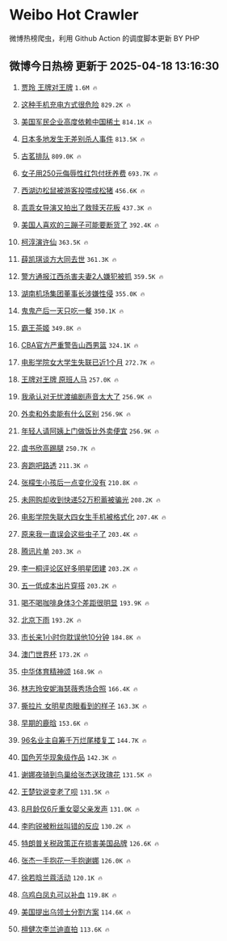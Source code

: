 # Weibo Hot Crawler 



微博热榜爬虫，利用 Github Action 的调度脚本更新 BY PHP 


## 微博今日热榜 更新于 2025-04-18 13:16:30 
1. [贾玲 王牌对王牌](https://s.weibo.com/weibo?q=%E8%B4%BE%E7%8E%B2%20%E7%8E%8B%E7%89%8C%E5%AF%B9%E7%8E%8B%E7%89%8C&t=31&band_rank=1&Refer=top) `1.6M 🔥` 

1. [这种手机充电方式很危险](https://s.weibo.com/weibo?q=%23%E8%BF%99%E7%A7%8D%E6%89%8B%E6%9C%BA%E5%85%85%E7%94%B5%E6%96%B9%E5%BC%8F%E5%BE%88%E5%8D%B1%E9%99%A9%23&t=31&band_rank=2&Refer=top) `829.2K 🔥` 

1. [美国军民企业高度依赖中国稀土](https://s.weibo.com/weibo?q=%23%E7%BE%8E%E5%9B%BD%E5%86%9B%E6%B0%91%E4%BC%81%E4%B8%9A%E9%AB%98%E5%BA%A6%E4%BE%9D%E8%B5%96%E4%B8%AD%E5%9B%BD%E7%A8%80%E5%9C%9F%23&t=31&band_rank=3&Refer=top) `814.1K 🔥` 

1. [日本多地发生无差别杀人事件](https://s.weibo.com/weibo?q=%23%E6%97%A5%E6%9C%AC%E5%A4%9A%E5%9C%B0%E5%8F%91%E7%94%9F%E6%97%A0%E5%B7%AE%E5%88%AB%E6%9D%80%E4%BA%BA%E4%BA%8B%E4%BB%B6%23&t=31&band_rank=4&Refer=top) `813.5K 🔥` 

1. [古茗排队](https://s.weibo.com/weibo?q=%E5%8F%A4%E8%8C%97%E6%8E%92%E9%98%9F&t=31&band_rank=5&Refer=top) `809.0K 🔥` 

1. [女子用250元侮辱性红包付抚养费](https://s.weibo.com/weibo?q=%23%E5%A5%B3%E5%AD%90%E7%94%A8250%E5%85%83%E4%BE%AE%E8%BE%B1%E6%80%A7%E7%BA%A2%E5%8C%85%E4%BB%98%E6%8A%9A%E5%85%BB%E8%B4%B9%23&t=31&band_rank=6&Refer=top) `693.7K 🔥` 

1. [西湖边松鼠被游客投喂成松猪](https://s.weibo.com/weibo?q=%23%E8%A5%BF%E6%B9%96%E8%BE%B9%E6%9D%BE%E9%BC%A0%E8%A2%AB%E6%B8%B8%E5%AE%A2%E6%8A%95%E5%96%82%E6%88%90%E6%9D%BE%E7%8C%AA%23&t=31&band_rank=7&Refer=top) `456.6K 🔥` 

1. [乖乖女导演又拍出了救赎天花板](https://s.weibo.com/weibo?q=%E4%B9%96%E4%B9%96%E5%A5%B3%E5%AF%BC%E6%BC%94%E5%8F%88%E6%8B%8D%E5%87%BA%E4%BA%86%E6%95%91%E8%B5%8E%E5%A4%A9%E8%8A%B1%E6%9D%BF&t=31&band_rank=8&Refer=top) `437.3K 🔥` 

1. [美国人喜欢的三蹦子可能要断货了](https://s.weibo.com/weibo?q=%23%E7%BE%8E%E5%9B%BD%E4%BA%BA%E5%96%9C%E6%AC%A2%E7%9A%84%E4%B8%89%E8%B9%A6%E5%AD%90%E5%8F%AF%E8%83%BD%E8%A6%81%E6%96%AD%E8%B4%A7%E4%BA%86%23&t=31&band_rank=9&Refer=top) `392.4K 🔥` 

1. [柯淳演许仙](https://s.weibo.com/weibo?q=%E6%9F%AF%E6%B7%B3%E6%BC%94%E8%AE%B8%E4%BB%99&t=31&band_rank=10&Refer=top) `363.5K 🔥` 

1. [薛凯琪谈方大同去世](https://s.weibo.com/weibo?q=%23%E8%96%9B%E5%87%AF%E7%90%AA%E8%B0%88%E6%96%B9%E5%A4%A7%E5%90%8C%E5%8E%BB%E4%B8%96%23&t=31&band_rank=11&Refer=top) `361.3K 🔥` 

1. [警方通报江西杀害夫妻2人嫌犯被抓](https://s.weibo.com/weibo?q=%23%E8%AD%A6%E6%96%B9%E9%80%9A%E6%8A%A5%E6%B1%9F%E8%A5%BF%E6%9D%80%E5%AE%B3%E5%A4%AB%E5%A6%BB2%E4%BA%BA%E5%AB%8C%E7%8A%AF%E8%A2%AB%E6%8A%93%23&t=31&band_rank=12&Refer=top) `359.5K 🔥` 

1. [湖南机场集团董事长涉嫌性侵](https://s.weibo.com/weibo?q=%23%E6%B9%96%E5%8D%97%E6%9C%BA%E5%9C%BA%E9%9B%86%E5%9B%A2%E8%91%A3%E4%BA%8B%E9%95%BF%E6%B6%89%E5%AB%8C%E6%80%A7%E4%BE%B5%23&t=31&band_rank=13&Refer=top) `355.0K 🔥` 

1. [鬼鬼产后一天只吃一餐](https://s.weibo.com/weibo?q=%23%E9%AC%BC%E9%AC%BC%E4%BA%A7%E5%90%8E%E4%B8%80%E5%A4%A9%E5%8F%AA%E5%90%83%E4%B8%80%E9%A4%90%23&t=31&band_rank=14&Refer=top) `350.1K 🔥` 

1. [霸王茶姬](https://s.weibo.com/weibo?q=%E9%9C%B8%E7%8E%8B%E8%8C%B6%E5%A7%AC&t=31&band_rank=15&Refer=top) `349.8K 🔥` 

1. [CBA官方严重警告山西男篮](https://s.weibo.com/weibo?q=%23CBA%E5%AE%98%E6%96%B9%E4%B8%A5%E9%87%8D%E8%AD%A6%E5%91%8A%E5%B1%B1%E8%A5%BF%E7%94%B7%E7%AF%AE%23&t=31&band_rank=16&Refer=top) `324.1K 🔥` 

1. [电影学院女大学生失联已近1个月](https://s.weibo.com/weibo?q=%23%E7%94%B5%E5%BD%B1%E5%AD%A6%E9%99%A2%E5%A5%B3%E5%A4%A7%E5%AD%A6%E7%94%9F%E5%A4%B1%E8%81%94%E5%B7%B2%E8%BF%911%E4%B8%AA%E6%9C%88%23&t=31&band_rank=17&Refer=top) `272.7K 🔥` 

1. [王牌对王牌 原班人马](https://s.weibo.com/weibo?q=%E7%8E%8B%E7%89%8C%E5%AF%B9%E7%8E%8B%E7%89%8C%20%E5%8E%9F%E7%8F%AD%E4%BA%BA%E9%A9%AC&t=31&band_rank=18&Refer=top) `257.0K 🔥` 

1. [我承认对无忧渡编剧声音太大了](https://s.weibo.com/weibo?q=%E6%88%91%E6%89%BF%E8%AE%A4%E5%AF%B9%E6%97%A0%E5%BF%A7%E6%B8%A1%E7%BC%96%E5%89%A7%E5%A3%B0%E9%9F%B3%E5%A4%AA%E5%A4%A7%E4%BA%86&t=31&band_rank=19&Refer=top) `256.9K 🔥` 

1. [外卖和外卖能有什么区别](https://s.weibo.com/weibo?q=%23%E5%A4%96%E5%8D%96%E5%92%8C%E5%A4%96%E5%8D%96%E8%83%BD%E6%9C%89%E4%BB%80%E4%B9%88%E5%8C%BA%E5%88%AB%23&t=31&band_rank=20&Refer=top) `256.9K 🔥` 

1. [年轻人请阿姨上门做饭比外卖便宜](https://s.weibo.com/weibo?q=%23%E5%B9%B4%E8%BD%BB%E4%BA%BA%E8%AF%B7%E9%98%BF%E5%A7%A8%E4%B8%8A%E9%97%A8%E5%81%9A%E9%A5%AD%E6%AF%94%E5%A4%96%E5%8D%96%E4%BE%BF%E5%AE%9C%23&t=31&band_rank=21&Refer=top) `256.9K 🔥` 

1. [虞书欣高踢腿](https://s.weibo.com/weibo?q=%E8%99%9E%E4%B9%A6%E6%AC%A3%E9%AB%98%E8%B8%A2%E8%85%BF&t=31&band_rank=22&Refer=top) `250.7K 🔥` 

1. [奔跑吧路透](https://s.weibo.com/weibo?q=%E5%A5%94%E8%B7%91%E5%90%A7%E8%B7%AF%E9%80%8F&t=31&band_rank=23&Refer=top) `211.3K 🔥` 

1. [张檬生小孩后一点变化没有](https://s.weibo.com/weibo?q=%23%E5%BC%A0%E6%AA%AC%E7%94%9F%E5%B0%8F%E5%AD%A9%E5%90%8E%E4%B8%80%E7%82%B9%E5%8F%98%E5%8C%96%E6%B2%A1%E6%9C%89%23&t=31&band_rank=24&Refer=top) `210.8K 🔥` 

1. [未网购却收到快递52万积蓄被骗光](https://s.weibo.com/weibo?q=%23%E6%9C%AA%E7%BD%91%E8%B4%AD%E5%8D%B4%E6%94%B6%E5%88%B0%E5%BF%AB%E9%80%9252%E4%B8%87%E7%A7%AF%E8%93%84%E8%A2%AB%E9%AA%97%E5%85%89%23&t=31&band_rank=25&Refer=top) `208.2K 🔥` 

1. [电影学院失联大四女生手机被格式化](https://s.weibo.com/weibo?q=%23%E7%94%B5%E5%BD%B1%E5%AD%A6%E9%99%A2%E5%A4%B1%E8%81%94%E5%A4%A7%E5%9B%9B%E5%A5%B3%E7%94%9F%E6%89%8B%E6%9C%BA%E8%A2%AB%E6%A0%BC%E5%BC%8F%E5%8C%96%23&t=31&band_rank=26&Refer=top) `207.4K 🔥` 

1. [原来我一直误会这些虫子了](https://s.weibo.com/weibo?q=%E5%8E%9F%E6%9D%A5%E6%88%91%E4%B8%80%E7%9B%B4%E8%AF%AF%E4%BC%9A%E8%BF%99%E4%BA%9B%E8%99%AB%E5%AD%90%E4%BA%86&t=31&band_rank=27&Refer=top) `203.4K 🔥` 

1. [腾讯片单](https://s.weibo.com/weibo?q=%E8%85%BE%E8%AE%AF%E7%89%87%E5%8D%95&t=31&band_rank=28&Refer=top) `203.3K 🔥` 

1. [李一桐评论区好多明星团建](https://s.weibo.com/weibo?q=%E6%9D%8E%E4%B8%80%E6%A1%90%E8%AF%84%E8%AE%BA%E5%8C%BA%E5%A5%BD%E5%A4%9A%E6%98%8E%E6%98%9F%E5%9B%A2%E5%BB%BA&t=31&band_rank=29&Refer=top) `203.2K 🔥` 

1. [五一低成本出片穿搭](https://s.weibo.com/weibo?q=%E4%BA%94%E4%B8%80%E4%BD%8E%E6%88%90%E6%9C%AC%E5%87%BA%E7%89%87%E7%A9%BF%E6%90%AD&t=31&band_rank=30&Refer=top) `203.2K 🔥` 

1. [喝不喝咖啡身体3个差距很明显](https://s.weibo.com/weibo?q=%23%E5%96%9D%E4%B8%8D%E5%96%9D%E5%92%96%E5%95%A1%E8%BA%AB%E4%BD%933%E4%B8%AA%E5%B7%AE%E8%B7%9D%E5%BE%88%E6%98%8E%E6%98%BE%23&t=31&band_rank=31&Refer=top) `193.9K 🔥` 

1. [北京下雨](https://s.weibo.com/weibo?q=%23%E5%8C%97%E4%BA%AC%E4%B8%8B%E9%9B%A8%23&t=31&band_rank=32&Refer=top) `193.2K 🔥` 

1. [市长来1小时你耽误他10分钟](https://s.weibo.com/weibo?q=%23%E5%B8%82%E9%95%BF%E6%9D%A51%E5%B0%8F%E6%97%B6%E4%BD%A0%E8%80%BD%E8%AF%AF%E4%BB%9610%E5%88%86%E9%92%9F%23&t=31&band_rank=33&Refer=top) `184.8K 🔥` 

1. [澳门世界杯](https://s.weibo.com/weibo?q=%E6%BE%B3%E9%97%A8%E4%B8%96%E7%95%8C%E6%9D%AF&t=31&band_rank=34&Refer=top) `173.2K 🔥` 

1. [中华体育精神颂](https://s.weibo.com/weibo?q=%23%E4%B8%AD%E5%8D%8E%E4%BD%93%E8%82%B2%E7%B2%BE%E7%A5%9E%E9%A2%82%23&t=31&band_rank=35&Refer=top) `168.9K 🔥` 

1. [林志玲安妮海瑟薇秀场合照](https://s.weibo.com/weibo?q=%23%E6%9E%97%E5%BF%97%E7%8E%B2%E5%AE%89%E5%A6%AE%E6%B5%B7%E7%91%9F%E8%96%87%E7%A7%80%E5%9C%BA%E5%90%88%E7%85%A7%23&t=31&band_rank=36&Refer=top) `166.4K 🔥` 

1. [撕拉片 女明星肉眼看到的样子](https://s.weibo.com/weibo?q=%E6%92%95%E6%8B%89%E7%89%87%20%E5%A5%B3%E6%98%8E%E6%98%9F%E8%82%89%E7%9C%BC%E7%9C%8B%E5%88%B0%E7%9A%84%E6%A0%B7%E5%AD%90&t=31&band_rank=37&Refer=top) `163.3K 🔥` 

1. [早期的鹿晗](https://s.weibo.com/weibo?q=%E6%97%A9%E6%9C%9F%E7%9A%84%E9%B9%BF%E6%99%97&t=31&band_rank=38&Refer=top) `153.6K 🔥` 

1. [96名业主自筹千万烂尾楼复工](https://s.weibo.com/weibo?q=%2396%E5%90%8D%E4%B8%9A%E4%B8%BB%E8%87%AA%E7%AD%B9%E5%8D%83%E4%B8%87%E7%83%82%E5%B0%BE%E6%A5%BC%E5%A4%8D%E5%B7%A5%23&t=31&band_rank=39&Refer=top) `144.7K 🔥` 

1. [国色芳华现象级作品](https://s.weibo.com/weibo?q=%23%E5%9B%BD%E8%89%B2%E8%8A%B3%E5%8D%8E%E7%8E%B0%E8%B1%A1%E7%BA%A7%E4%BD%9C%E5%93%81%23&t=31&band_rank=40&Refer=top) `142.3K 🔥` 

1. [谢娜夜骑到鸟巢给张杰送玫瑰花](https://s.weibo.com/weibo?q=%23%E8%B0%A2%E5%A8%9C%E5%A4%9C%E9%AA%91%E5%88%B0%E9%B8%9F%E5%B7%A2%E7%BB%99%E5%BC%A0%E6%9D%B0%E9%80%81%E7%8E%AB%E7%91%B0%E8%8A%B1%23&t=31&band_rank=41&Refer=top) `131.5K 🔥` 

1. [王楚钦说变老了呗](https://s.weibo.com/weibo?q=%23%E7%8E%8B%E6%A5%9A%E9%92%A6%E8%AF%B4%E5%8F%98%E8%80%81%E4%BA%86%E5%91%97%23&t=31&band_rank=42&Refer=top) `131.5K 🔥` 

1. [8月龄仅6斤重女婴父亲发声](https://s.weibo.com/weibo?q=%238%E6%9C%88%E9%BE%84%E4%BB%856%E6%96%A4%E9%87%8D%E5%A5%B3%E5%A9%B4%E7%88%B6%E4%BA%B2%E5%8F%91%E5%A3%B0%23&t=31&band_rank=43&Refer=top) `131.0K 🔥` 

1. [李昀锐被粉丝叫错的反应](https://s.weibo.com/weibo?q=%23%E6%9D%8E%E6%98%80%E9%94%90%E8%A2%AB%E7%B2%89%E4%B8%9D%E5%8F%AB%E9%94%99%E7%9A%84%E5%8F%8D%E5%BA%94%23&t=31&band_rank=44&Refer=top) `130.2K 🔥` 

1. [特朗普关税政策正在损害美国品牌](https://s.weibo.com/weibo?q=%23%E7%89%B9%E6%9C%97%E6%99%AE%E5%85%B3%E7%A8%8E%E6%94%BF%E7%AD%96%E6%AD%A3%E5%9C%A8%E6%8D%9F%E5%AE%B3%E7%BE%8E%E5%9B%BD%E5%93%81%E7%89%8C%23&t=31&band_rank=45&Refer=top) `126.6K 🔥` 

1. [张杰一手抱花一手抱谢娜](https://s.weibo.com/weibo?q=%23%E5%BC%A0%E6%9D%B0%E4%B8%80%E6%89%8B%E6%8A%B1%E8%8A%B1%E4%B8%80%E6%89%8B%E6%8A%B1%E8%B0%A2%E5%A8%9C%23&t=31&band_rank=46&Refer=top) `126.0K 🔥` 

1. [徐若晗兰蔻活动](https://s.weibo.com/weibo?q=%23%E5%BE%90%E8%8B%A5%E6%99%97%E5%85%B0%E8%94%BB%E6%B4%BB%E5%8A%A8%23&t=31&band_rank=47&Refer=top) `120.1K 🔥` 

1. [乌鸡白凤丸可以补血](https://s.weibo.com/weibo?q=%E4%B9%8C%E9%B8%A1%E7%99%BD%E5%87%A4%E4%B8%B8%E5%8F%AF%E4%BB%A5%E8%A1%A5%E8%A1%80&t=31&band_rank=48&Refer=top) `119.8K 🔥` 

1. [美国提出乌领土分割方案](https://s.weibo.com/weibo?q=%23%E7%BE%8E%E5%9B%BD%E6%8F%90%E5%87%BA%E4%B9%8C%E9%A2%86%E5%9C%9F%E5%88%86%E5%89%B2%E6%96%B9%E6%A1%88%23&t=31&band_rank=49&Refer=top) `114.6K 🔥` 

1. [檀健次李兰迪直拍](https://s.weibo.com/weibo?q=%E6%AA%80%E5%81%A5%E6%AC%A1%E6%9D%8E%E5%85%B0%E8%BF%AA%E7%9B%B4%E6%8B%8D&t=31&band_rank=50&Refer=top) `113.6K 🔥` 

